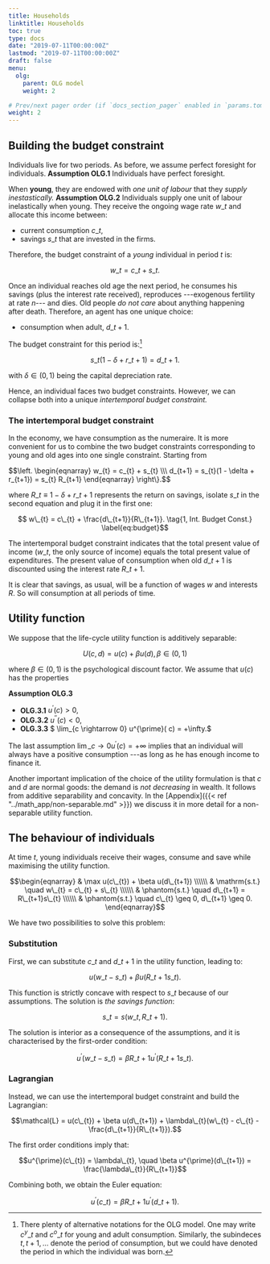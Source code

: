 ```yaml
---
title: Households
linktitle: Households
toc: true
type: docs
date: "2019-07-11T00:00:00Z"
lastmod: "2019-07-11T00:00:00Z"
draft: false
menu:
  olg:
    parent: OLG model
    weight: 2 

# Prev/next pager order (if `docs_section_pager` enabled in `params.toml`)
weight: 2
---
```


## Building the budget constraint

Individuals live for two periods.
As before, we assume perfect foresight for individuals.
**Assumption OLG.1** Individuals have perfect foresight.

When **young**, they are endowed with _one unit of labour_ that they _supply inestastically._
**Assumption OLG.2** Individuals supply one unit of labour inelastically when young.
They receive the ongoing wage rate $w\_{t}$ and allocate this income between:

* current consumption $c\_{t}$,
* savings $s\_{t}$ that are invested in the firms.

Therefore, the budget constraint of a _young_ individual in period $t$ is:

$$ w\_{t} = c\_{t} + s\_{t}.$$

Once an individual reaches old age the next period, he consumes his savings (plus the interest rate received), reproduces ---exogenous fertility at rate $n$--- and dies.
Old people _do not care_ about anything happening after death.
Therefore, an agent has one unique choice:

* consumption when adult, $d\_{t+1}.$

The budget constraint for this period is:[^1]

$$s\_{t}(1 - \delta + r\_{t+1}) = d\_{t+1}.$$

with $\delta \in (0,1)$ being the capital depreciation rate.

[^1]: There plenty of alternative notations for the OLG model.
	One may write $c^{y}\_{t}$ and $c^{o}\_{t}$ for young and adult consumption.
	Similarly, the subindeces $t, t+1, \ldots$ denote the period of consumption, but we could have denoted the period in which the individual was born.

Hence, an individual faces two budget constraints.
However, we can collapse both into a unique _intertemporal budget constraint._

### The intertemporal budget constraint

In the economy, we have consumption as the numeraire.
It is more convenient for us to combine the two budget constraints corresponding to young and old ages into one single constraint.
Starting from

$$\left. \begin{eqnarray} 
w\_{t} = c\_{t} + s\_{t} \\\\\\
d\_{t+1} = s\_{t}(1 - \delta + r\_{t+1}) = s\_{t} R\_{t+1} \end{eqnarray}
\right\\}.$$

where $R\_{t} \equiv 1 - \delta + r\_{t+1}$ represents the return on savings, isolate $s\_{t}$ in the second equation and plug it in the first one:

$$ w\_{t} = c\_{t} + \frac{d\_{t+1}}{R\_{t+1}}. \tag{1, Int. Budget Const.} \label{eq:budget}$$

The intertemporal budget constraint indicates that the total present value of income ($w\_{t}$, the only source of income) equals the total present value of expenditures.
The present value of consumption when old $d\_{t+1}$ is discounted using the interest rate $R\_{t+1}.$

It is clear that savings, as usual, will be a function of wages $w$ and interests $R.$
So will consumption at all periods of time.

## Utility function

We suppose that the life-cycle utility function is additively separable:

$$U(c,d) = u( c ) + \beta u(d),\, \beta \in(0,1) \tag{2, Utility} \label{eq:utility}$$

where $\beta \in (0,1)$ is the psychological discount factor.
We assume that $u( c )$ has the properties

**Assumption OLG.3**

* **OLG.3.1** $u^{\prime}( c ) > 0,$
* **OLG.3.2** $u^{\prime \prime} ( c ) < 0,$
* **OLG.3.3** $ \lim\_{c \rightarrow 0} u^{\prime}( c) = +\infty.$

The last assumption $\lim\_{c \rightarrow 0} u^{\prime}( c ) = +\infty$ implies that an individual will always have a positive consumption ---as long as he has enough income to finance it.

Another important implication of the choice of the utility formulation is that $c$ and $d$ are normal goods: the demand is _not decreasing_ in wealth.
It follows from additive separability and concavity.
In the [Appendix]({{< ref "../math_app/non-separable.md" >}}) we discuss it in more detail for a non-separable utility function.

## The behaviour of individuals

At time $t$, young individuals receive their wages, consume and save while maximising the utility function.

$$\begin{eqnarray}
& \max u(c\_{t}) + \beta u(d\_{t+1}) \\\\\\
& \mathrm{s.t.} \quad w\_{t} = c\_{t} + s\_{t} \\\\\\
& \phantom{s.t.} \quad d\_{t+1} = R\_{t+1}s\_{t} \\\\\\
& \phantom{s.t.} \quad c\_{t} \geq 0, d\_{t+1} \geq 0.
\end{eqnarray}$$

We have two possibilities to solve this problem:

### Substitution

First, we can substitute $c\_{t}$ and $d\_{t+1}$ in the utility function, leading to:

$$u(w\_{t} - s\_{t}) + \beta u(R\_{t+1}s\_{t}).$$

This function is strictly concave with respect to $s\_{t}$ because of our assumptions.
The solution is _the savings function_:

$$s\_{t} = s(w\_{t}, R\_{t+1}).$$

The solution is interior as a consequence of the assumptions, and it is characterised by the first-order condition:

$$u^{\prime}(w\_{t} - s\_{t}) = \beta R\_{t+1} u^{\prime}(R\_{t+1}s\_{t}).$$

### Lagrangian

Instead, we can use the intertemporal budget constraint and build the Lagrangian:

$$\mathcal{L} = u(c\_{t}) + \beta u(d\_{t+1}) + \lambda\_{t}(w\_{t} - c\_{t} - \frac{d\_{t+1}}{R\_{t+1}}).$$

The first order conditions imply that:

$$u^{\prime}(c\_{t}) = \lambda\_{t}, \quad \beta u^{\prime}(d\_{t+1}) = \frac{\lambda\_{t}}{R\_{t+1}}$$

Combining both, we obtain the Euler equation:

$$u^{\prime}(c\_{t}) = \beta R\_{t+1} u^\prime (d\_{t+1}).$$
